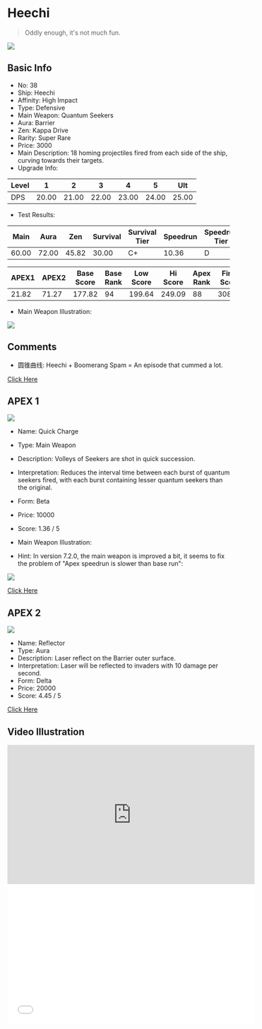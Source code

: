 # Heechi

> Oddly enough, it's not much fun.

<img src="/ships/ship_38.png" style={{zoom:1}}/>

## Basic Info

- No: 38
- Ship: Heechi
- Affinity: High Impact
- Type: Defensive
- Main Weapon: Quantum Seekers
- Aura: Barrier
- Zen: Kappa Drive
- Rarity: Super Rare
- Price: 3000
- Main Description: 18 homing projectiles fired from each side of the ship, curving towards their targets.
- Upgrade Info: 

| Level | 1 | 2 | 3 | 4 | 5 | Ult |
|--|--|--|--|--|--|--|
| DPS | 20.00 | 21.00 | 22.00 | 23.00 | 24.00 | 25.00 |

- Test Results: 

| Main | Aura | Zen | Survival | Survival Tier | Speedrun | Speedrun Tier | Fun | Fun Tier |
|--|--|--|--|--|--|--|--|--|
| 60.00 | 72.00 | 45.82 | 30.00 | C+ | 10.36 | D | 18.55 | D |

| APEX1 | APEX2 | Base Score | Base Rank | Low Score | Hi Score | Apex Rank | Final Score | FinalRank |
|--|--|--|--|--|--|--|--|--|
| 21.82 | 71.27 | 177.82 | 94 | 199.64 | 249.09 | 88 | 308.00 | 93 |

- Main Weapon Illustration:

<img src="/illustration/main_38.gif" style={{zoom:1}}/>

## Comments

- 圆锥曲线: Heechi + Boomerang Spam = An episode that cummed a lot.

[Click Here](https://gamefaqs.gamespot.com/iphone/193681-phoenix-ii/faqs/76704/ship-details-part-4#heechi)

## APEX 1

<img src="/ships/ship_38_apex_1.png" style={{zoom:1}}/>

- Name: Quick Charge
- Type: Main Weapon
- Description: Volleys of Seekers are shot in quick succession.
- Interpretation: Reduces the interval time between each burst of quantum seekers fired, with each burst containing lesser quantum seekers than the original.
- Form: Beta
- Price: 10000
- Score: 1.36 / 5
- Main Weapon Illustration:

- Hint: In version 7.2.0, the main weapon is improved a bit, it seems to fix the problem of "Apex speedrun is slower than base run":

<img src="/illustration/heechi_main_compare.gif" style={{zoom:1}}/>

[Click Here](https://gamefaqs.gamespot.com/iphone/193681-phoenix-ii/faqs/76704/ship-details-part-4#beta-main-weapon-quick-charge-c10000)

## APEX 2

<img src="/ships/ship_38_apex_2.png" style={{zoom:1}}/>

- Name: Reflector
- Type: Aura
- Description: Laser reflect on the Barrier outer surface.
- Interpretation: Laser will be reflected to invaders with 10 damage per second.
- Form: Delta
- Price: 20000
- Score: 4.45 / 5

[Click Here](https://gamefaqs.gamespot.com/iphone/193681-phoenix-ii/faqs/76704/ship-details-part-4#delta-barrier-reflector-c20000)

## Video Illustration

<iframe width="560" height="315" src="https://www.youtube.com/embed/SUFtV5ILRNY?si=2d4BYTeOkg0E7gmD" title="YouTube video player" frameborder="0" allow="accelerometer; autoplay; clipboard-write; encrypted-media; gyroscope; picture-in-picture; web-share" referrerpolicy="strict-origin-when-cross-origin" allowfullscreen></iframe>

<br/>

<iframe width="560" height="315" src="//player.bilibili.com/player.html?aid=693413652&bvid=BV1b24y1z7Ux&cid=981769777&p=1&autoplay=false" scrolling="no" border="0" frameborder="no" allow="accelerometer; autoplay; clipboard-write; encrypted-media; gyroscope; picture-in-picture; web-share" framespacing="0" allowfullscreen="true"> </iframe>
